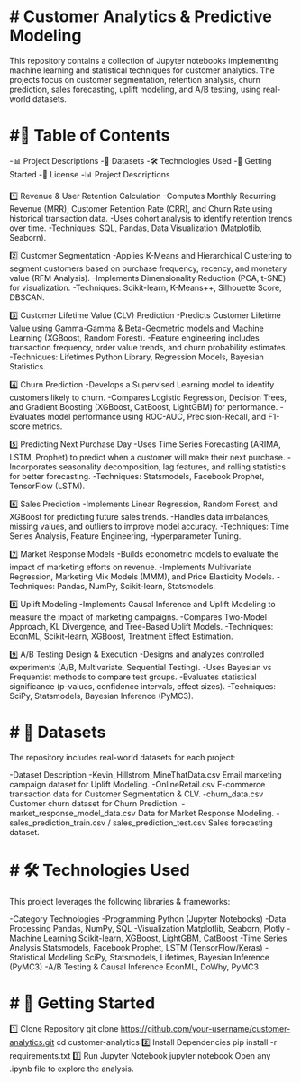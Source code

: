 # # Customer Analytics & Predictive Modeling

This repository contains a collection of Jupyter notebooks implementing machine learning and statistical techniques for customer analytics. The projects focus on customer segmentation, retention analysis, churn prediction, sales forecasting, uplift modeling, and A/B testing, using real-world datasets.

# #📌 Table of Contents

-📊 Project Descriptions
-📂 Datasets
-🛠️ Technologies Used
-🚀 Getting Started
-📜 License
-📊 Project Descriptions

1️⃣ Revenue & User Retention Calculation
-Computes Monthly Recurring Revenue (MRR), Customer Retention Rate (CRR), and Churn Rate using historical transaction data.
-Uses cohort analysis to identify retention trends over time.
-Techniques: SQL, Pandas, Data Visualization (Matplotlib, Seaborn).

2️⃣ Customer Segmentation
-Applies K-Means and Hierarchical Clustering to segment customers based on purchase frequency, recency, and monetary value (RFM Analysis).
-Implements Dimensionality Reduction (PCA, t-SNE) for visualization.
-Techniques: Scikit-learn, K-Means++, Silhouette Score, DBSCAN.

3️⃣ Customer Lifetime Value (CLV) Prediction
-Predicts Customer Lifetime Value using Gamma-Gamma & Beta-Geometric models and Machine Learning (XGBoost, Random Forest).
-Feature engineering includes transaction frequency, order value trends, and churn probability estimates.
-Techniques: Lifetimes Python Library, Regression Models, Bayesian Statistics.

4️⃣ Churn Prediction
-Develops a Supervised Learning model to identify customers likely to churn.
-Compares Logistic Regression, Decision Trees, and Gradient Boosting (XGBoost, CatBoost, LightGBM) for performance.
-Evaluates model performance using ROC-AUC, Precision-Recall, and F1-score metrics.

5️⃣ Predicting Next Purchase Day
-Uses Time Series Forecasting (ARIMA, LSTM, Prophet) to predict when a customer will make their next purchase.
-Incorporates seasonality decomposition, lag features, and rolling statistics for better forecasting.
-Techniques: Statsmodels, Facebook Prophet, TensorFlow (LSTM).

6️⃣ Sales Prediction
-Implements Linear Regression, Random Forest, and XGBoost for predicting future sales trends.
-Handles data imbalances, missing values, and outliers to improve model accuracy.
-Techniques: Time Series Analysis, Feature Engineering, Hyperparameter Tuning.

7️⃣ Market Response Models
-Builds econometric models to evaluate the impact of marketing efforts on revenue.
-Implements Multivariate Regression, Marketing Mix Models (MMM), and Price Elasticity Models.
-Techniques: Pandas, NumPy, Scikit-learn, Statsmodels.

8️⃣ Uplift Modeling
-Implements Causal Inference and Uplift Modeling to measure the impact of marketing campaigns.
-Compares Two-Model Approach, KL Divergence, and Tree-Based Uplift Models.
-Techniques: EconML, Scikit-learn, XGBoost, Treatment Effect Estimation.

9️⃣ A/B Testing Design & Execution
-Designs and analyzes controlled experiments (A/B, Multivariate, Sequential Testing).
-Uses Bayesian vs Frequentist methods to compare test groups.
-Evaluates statistical significance (p-values, confidence intervals, effect sizes).
-Techniques: SciPy, Statsmodels, Bayesian Inference (PyMC3).

# # 📂 Datasets

The repository includes real-world datasets for each project:

-Dataset	Description
-Kevin_Hillstrom_MineThatData.csv	Email marketing campaign dataset for Uplift Modeling.
-OnlineRetail.csv	E-commerce transaction data for Customer Segmentation & CLV.
-churn_data.csv	Customer churn dataset for Churn Prediction.
-market_response_model_data.csv	Data for Market Response Modeling.
-sales_prediction_train.csv / sales_prediction_test.csv	Sales forecasting dataset.

# # 🛠️ Technologies Used

This project leverages the following libraries & frameworks:

-Category	Technologies
-Programming	Python (Jupyter Notebooks)
-Data Processing	Pandas, NumPy, SQL
-Visualization	Matplotlib, Seaborn, Plotly
-Machine Learning	Scikit-learn, XGBoost, LightGBM, CatBoost
-Time Series Analysis	Statsmodels, Facebook Prophet, LSTM (TensorFlow/Keras)
-Statistical Modeling	SciPy, Statsmodels, Lifetimes, Bayesian Inference (PyMC3)
-A/B Testing & Causal Inference	EconML, DoWhy, PyMC3

# # 🚀 Getting Started

1️⃣ Clone Repository
git clone https://github.com/your-username/customer-analytics.git
cd customer-analytics
2️⃣ Install Dependencies
pip install -r requirements.txt
3️⃣ Run Jupyter Notebook
jupyter notebook
Open any .ipynb file to explore the analysis.
